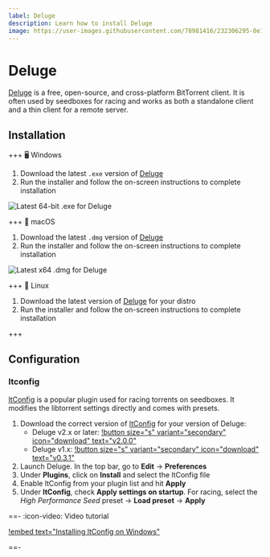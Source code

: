 ```yaml
---
label: Deluge
description: Learn how to install Deluge
image: https://user-images.githubusercontent.com/78981416/232306295-0e123ed8-c837-4d19-b8a8-cb50229709fe.png
---
```


# Deluge

[Deluge](https://deluge-torrent.org) is a free, open-source, and cross-platform BitTorrent client. It is often used by seedboxes for racing and works as both a standalone client and a thin client for a remote server.

## Installation

+++ 🖥️ Windows

1. Download the latest `.exe` version of [Deluge](https://ftp.osuosl.org/pub/deluge/windows/?C=M;O=D)
2. Run the installer and follow the on-screen instructions to complete installation

![Latest 64-bit `.exe` for Deluge](https://user-images.githubusercontent.com/78981416/232305635-111a14c6-7dba-4ff1-a4b4-90e6dc0e4808.png)

+++ 🍎 macOS

1. Download the latest `.dmg` version of [Deluge](https://ftp.osuosl.org/pub/deluge/mac_osx/?C=M;O=D)
2. Run the installer and follow the on-screen instructions to complete installation

![Latest x64 `.dmg` for Deluge](https://user-images.githubusercontent.com/78981416/232306677-efd31d7f-57c6-4a19-bf0f-62e354ea0c99.png)

+++ 🐧 Linux

1. Download the latest version of [Deluge](https://dev.deluge-torrent.org/wiki/Download#Linux) for your distro
2. Run the installer and follow the on-screen instructions to complete installation

+++

## Configuration

### ltconfig

[ltConfig](https://github.com/ratanakvlun/deluge-ltconfig) is a popular plugin used for racing torrents on seedboxes. It modifies the libtorrent settings directly and comes with presets.

1. Download the correct version of [ltConfig](https://github.com/ratanakvlun/deluge-ltconfig/releases) for your version of Deluge:
    - Deluge v2.x or later: [!button size="s" variant="secondary" icon="download" text="v2.0.0"](https://github.com/ratanakvlun/deluge-ltconfig/releases/download/v2.0.0/ltConfig-2.0.0.egg)
    - Deluge v1.x: [!button size="s" variant="secondary" icon="download" text="v0.3.1"](https://github.com/ratanakvlun/deluge-ltconfig/releases/download/v0.3.1/ltConfig-0.3.1-py2.7.egg)
2. Launch Deluge. In the top bar, go to **Edit** -> **Preferences**
3. Under **Plugins**, click on **Install** and select the ltConfig file
4. Enable ltConfig from your plugin list and hit **Apply**
5. Under **ltConfig**, check **Apply settings on startup**. For racing, select the *High Performance Seed* preset -> **Load preset** -> **Apply**

==- :icon-video: Video tutorial

[!embed text="Installing ltConfig on Windows"](/static/torrenting/deluge/installing_ltconfig.mp4)

==-
